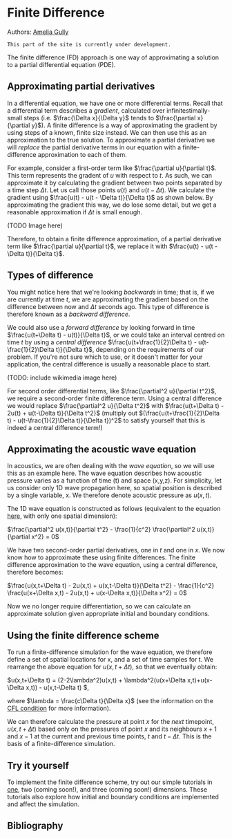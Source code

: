 # Finite Difference
Authors: [Amelia Gully](https://knowledgebase.acoustics.ac.uk/community/bios.html#amelia-gully)

```{warning}
This part of the site is currently under development.
```

The finite difference (FD) approach is one way of approximating a solution to a partial differential equation (PDE). 

## Approximating partial derivatives
In a differential equation, we have one or more differential terms. Recall that a differential term describes a _gradient_, calculated over infinitestimally-small steps (i.e. $\frac{\Delta x}{\Delta y}$ tends to $\frac{\partial x}{\partial y}$). A finite difference is a way of approximating the gradient by using steps of a known, finite size instead. We can then use this as an approximation to the true solution. To approximate a partial derivative we will _replace_ the partial derivative terms in our equation with a finite-difference approximation to each of them. 

For example, consider a first-order term like $\frac{\partial u}{\partial t}$. This term represents the gradent of $u$ with respect to $t$. As such, we can approximate it by calculating the gradient between two points separated by a time step $\Delta t$. Let us call those points $u(t)$ and $u(t-\Delta t)$. We calculate the gradient using $\frac{u(t) - u(t - \Delta t)}{\Delta t}$ as shown below. By approximating the gradient this way, we do lose some detail, but we get a reasonable approximation if $\Delta t$ is small enough.

(TODO Image here)

Therefore, to obtain a finite difference approximation, of a partial derivative term like $\frac{\partial u}{\partial t}$, we replace it with $\frac{u(t) - u(t - \Delta t)}{\Delta t}$. 

## Types of difference
You might notice here that we're looking _backwards_ in time; that is, if we are currently at time $t$, we are approximating the gradient based on the difference between now and $\Delta t$ seconds ago. This type of difference is therefore known as a _backward difference_. 

We could also use a _forward difference_ by looking forward in time $\frac{u(t+\Delta t) - u(t)}{\Delta t}$, or we could take an interval centred on time $t$ by using a _central difference_ $\frac{u(t+\frac{1}{2}\Delta t) - u(t-\frac{1}{2}\Delta t)}{\Delta t}$, depending on the requirements of our problem. If you're not sure which to use, or it doesn't matter for your application, the central difference is usually a reasonable place to start.

(TODO: include wikimedia image here)

For second order differential terms, like $\frac{\partial^2 u}{\partial t^2}$, we require a second-order finite difference term. Using a central difference we would replace $\frac{\partial^2 u}{\Delta t^2}$ with $\frac{u(t+\Delta t) - 2u(t) + u(t-\Delta t)}{\Delta t^2}$ (multiply out $(\frac{u(t+\frac{1}{2}\Delta t) - u(t-\frac{1}{2}\Delta t)}{\Delta t})^2$ to satisfy yourself that this is indeed a central difference term!)

## Approximating the acoustic wave equation
In acoustics, we are often dealing with the _wave equation_, so we will use this as an example here. The wave equation describes how acoustic pressure varies as a function of time (t) and space (x,y,z). For simplicity, let us consider only 1D wave propagation here, so spatial position is described by a single variable, x. We therefore denote acoustic pressure as $u(x,t)$.

The 1D wave equation is constructed as follows (equivalent to the equation [here](https://knowledgebase.acoustics.ac.uk/core-concepts/how-define-problem-what-is-a-pde.html?highlight=wave%20equation#equation-eq-wave-eq), with only one spatial dimension):

$\frac{\partial^2 u(x,t)}{\partial t^2} - \frac{1}{c^2} \frac{\partial^2 u(x,t)}{\partial x^2} = 0$

We have two second-order partial derivatives, one in $t$ and one in $x$. We now know how to approximate these using finite differences. The finite difference approximation to the wave equation, using a central difference, therefore becomes:

$\frac{u(x,t+\Delta t) - 2u(x,t) + u(x,t-\Delta t)}{\Delta t^2} - \frac{1}{c^2} \frac{u(x+\Delta x,t) - 2u(x,t) + u(x-\Delta x,t)}{\Delta x^2} = 0$

Now we no longer require differentiation, so we can calculate an approximate solution given appropriate initial and boundary conditions.

## Using the finite difference scheme
To run a finite-difference simulation for the wave equation, we therefore define a set of spatial locations for x, and a set of time samples for t. We rearrange the above equation for $u(x,t + \Delta t)$, so that we eventually obtain:

$u(x,t+\Delta t) = (2-2\lambda^2)u(x,t) + \lambda^2(u(x+\Delta x,t)+u(x-\Delta x,t)) - u(x,t-\Delta t) $,

where $\lambda = \frac{c\Delta t}{\Delta x}$ (see the information on the [CFL condition](TODO:AddLink) for more information).

We can therefore calculate the pressure at point $x$ for the _next_ timepoint, $u(x,t+\Delta t)$ based only on the pressures of point $x$ and its neighbours $x+1$ and $x-1$ at the current and previous time points, $t$ and $t-\Delta t$. This is the basis of a finite-difference simulation.

## Try it yourself

To implement the finite difference scheme, try out our simple tutorials in [one](https://knowledgebase.acoustics.ac.uk/tutorials/fdtd/fdtd-tutorials-1.html), two (coming soon!), and three (coming soon!) dimensions. These tutorials also explore how initial and boundary conditions are implemented and affect the simulation.

## Bibliography

